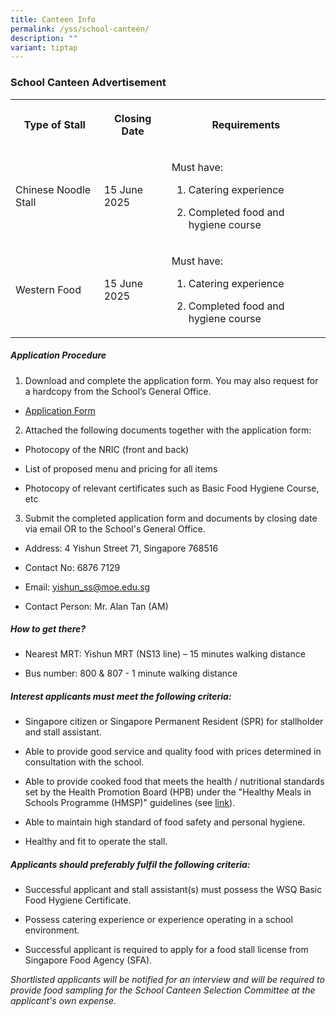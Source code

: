 ```yaml
---
title: Canteen Info
permalink: /yss/school-canteen/
description: ""
variant: tiptap
---
```

<h3>School Canteen Advertisement</h3>
<table style="minWidth: 75px">
<colgroup>
<col>
<col>
<col>
</colgroup>
<tbody>
<tr>
<th rowspan="1" colspan="1">
<p>Type of Stall</p>
</th>
<th rowspan="1" colspan="1">
<p>Closing Date</p>
</th>
<th rowspan="1" colspan="1">
<p>Requirements</p>
</th>
</tr>
<tr>
<td rowspan="1" colspan="1">
<p>Chinese Noodle Stall</p>
</td>
<td rowspan="1" colspan="1">
<p>15 June 2025</p>
</td>
<td rowspan="1" colspan="1">
<p>Must have:</p>
<ol data-tight="true" class="tight">
<li>
<p>Catering experience
<br>
</p>
</li>
<li>
<p>Completed food and hygiene course</p>
</li>
</ol>
</td>
</tr>
<tr>
<td rowspan="1" colspan="1">
<p>Western Food</p>
</td>
<td rowspan="1" colspan="1">
<p>15 June 2025</p>
</td>
<td rowspan="1" colspan="1">
<p>Must have:</p>
<ol data-tight="true" class="tight">
<li>
<p>Catering experience</p>
</li>
<li>
<p>Completed food and hygiene course</p>
</li>
</ol>
</td>
</tr>
</tbody>
</table>
<h5>Application Procedure</h5>
<ol data-tight="true" class="tight">
<li>
<p>Download and complete the application form. You may also request for a
hardcopy from the School’s General Office.</p>
</li>
</ol>
<ul data-tight="true" class="tight">
<li>
<p><a href="/files/YSS/Application_for_Canteen_Stall_in_Existing_School__Sep_2023_.pdf" rel="noopener noreferrer nofollow" target="_blank">Application Form</a>
</p>
</li>
</ul>
<ol start="2" data-tight="true" class="tight">
<li>
<p>Attached the following documents together with the application form:</p>
</li>
</ol>
<ul data-tight="true" class="tight">
<li>
<p>Photocopy of the NRIC (front and back)</p>
</li>
<li>
<p>List of proposed menu and pricing for all items</p>
</li>
<li>
<p>Photocopy of relevant certificates such as Basic Food Hygiene Course,
etc</p>
</li>
</ul>
<ol start="3" data-tight="true" class="tight">
<li>
<p>Submit the completed application form and documents by closing date via
email OR to the School's General Office.</p>
</li>
</ol>
<ul data-tight="true" class="tight">
<li>
<p>Address: 4 Yishun Street 71, Singapore 768516</p>
</li>
<li>
<p>Contact No: 6876 7129</p>
</li>
<li>
<p>Email: <a href="yishun_ss@moe.edu.sg" rel="noopener noreferrer nofollow" target="_blank">yishun_ss@moe.edu.sg</a>
</p>
</li>
<li>
<p>Contact Person: Mr. Alan Tan (AM)</p>
</li>
</ul>
<h5>How to get there?</h5>
<ul data-tight="true" class="tight">
<li>
<p>Nearest MRT: Yishun MRT (NS13 line) – 15 minutes walking distance</p>
</li>
<li>
<p>Bus number: 800 &amp; 807 - 1 minute walking distance</p>
</li>
</ul>
<h5>Interest applicants must meet the following criteria:</h5>
<ul data-tight="true" class="tight">
<li>
<p>Singapore citizen or Singapore Permanent Resident (SPR) for stallholder
and stall assistant.</p>
</li>
<li>
<p>Able to provide good service and quality food with prices determined in
consultation with the school.</p>
</li>
<li>
<p>Able to provide cooked food that meets the health / nutritional standards
set by the Health Promotion Board (HPB) under the "Healthy Meals in Schools
Programme (HMSP)" guidelines (see <a href="https://www.hpb.gov.sg/schools/school-programmes/healthy-meals-in-schools-programme" rel="noopener noreferrer nofollow" target="_blank">link</a>).</p>
</li>
<li>
<p>Able to maintain high standard of food safety and personal hygiene.</p>
</li>
<li>
<p>Healthy and fit to operate the stall.</p>
</li>
</ul>
<h5>Applicants should preferably fulfil the following criteria:</h5>
<ul data-tight="true" class="tight">
<li>
<p>Successful applicant and stall assistant(s) must possess the WSQ Basic
Food Hygiene Certificate.</p>
</li>
<li>
<p>Possess catering experience or experience operating in a school environment.</p>
</li>
<li>
<p>Successful applicant is required to apply for a food stall license from
Singapore Food Agency (SFA).</p>
</li>
</ul>
<p><em>Shortlisted applicants will be notified for an interview and will be required to provide food sampling for the School Canteen Selection Committee at the applicant's own expense.</em>
</p>